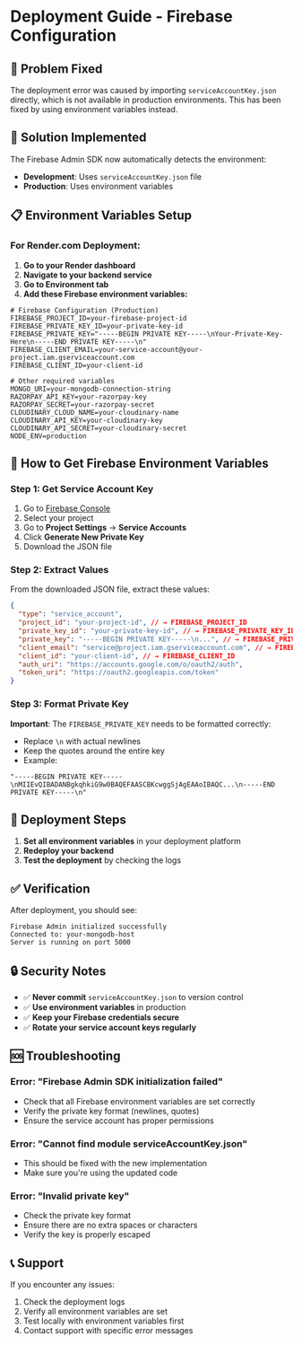 # Deployment Guide - Firebase Configuration

## 🚨 **Problem Fixed**

The deployment error was caused by importing `serviceAccountKey.json` directly, which is not available in production environments. This has been fixed by using environment variables instead.

## 🔧 **Solution Implemented**

The Firebase Admin SDK now automatically detects the environment:

- **Development**: Uses `serviceAccountKey.json` file
- **Production**: Uses environment variables

## 📋 **Environment Variables Setup**

### **For Render.com Deployment:**

1. **Go to your Render dashboard**
2. **Navigate to your backend service**
3. **Go to Environment tab**
4. **Add these Firebase environment variables:**

```env
# Firebase Configuration (Production)
FIREBASE_PROJECT_ID=your-firebase-project-id
FIREBASE_PRIVATE_KEY_ID=your-private-key-id
FIREBASE_PRIVATE_KEY="-----BEGIN PRIVATE KEY-----\nYour-Private-Key-Here\n-----END PRIVATE KEY-----\n"
FIREBASE_CLIENT_EMAIL=your-service-account@your-project.iam.gserviceaccount.com
FIREBASE_CLIENT_ID=your-client-id

# Other required variables
MONGO_URI=your-mongodb-connection-string
RAZORPAY_API_KEY=your-razorpay-key
RAZORPAY_SECRET=your-razorpay-secret
CLOUDINARY_CLOUD_NAME=your-cloudinary-name
CLOUDINARY_API_KEY=your-cloudinary-key
CLOUDINARY_API_SECRET=your-cloudinary-secret
NODE_ENV=production
```

## 🔑 **How to Get Firebase Environment Variables**

### **Step 1: Get Service Account Key**

1. Go to [Firebase Console](https://console.firebase.google.com/)
2. Select your project
3. Go to **Project Settings** → **Service Accounts**
4. Click **Generate New Private Key**
5. Download the JSON file

### **Step 2: Extract Values**

From the downloaded JSON file, extract these values:

```json
{
  "type": "service_account",
  "project_id": "your-project-id", // → FIREBASE_PROJECT_ID
  "private_key_id": "your-private-key-id", // → FIREBASE_PRIVATE_KEY_ID
  "private_key": "-----BEGIN PRIVATE KEY-----\n...", // → FIREBASE_PRIVATE_KEY
  "client_email": "service@project.iam.gserviceaccount.com", // → FIREBASE_CLIENT_EMAIL
  "client_id": "your-client-id", // → FIREBASE_CLIENT_ID
  "auth_uri": "https://accounts.google.com/o/oauth2/auth",
  "token_uri": "https://oauth2.googleapis.com/token"
}
```

### **Step 3: Format Private Key**

**Important**: The `FIREBASE_PRIVATE_KEY` needs to be formatted correctly:

- Replace `\n` with actual newlines
- Keep the quotes around the entire key
- Example:

```
"-----BEGIN PRIVATE KEY-----\nMIIEvQIBADANBgkqhkiG9w0BAQEFAASCBKcwggSjAgEAAoIBAQC...\n-----END PRIVATE KEY-----\n"
```

## 🚀 **Deployment Steps**

1. **Set all environment variables** in your deployment platform
2. **Redeploy your backend**
3. **Test the deployment** by checking the logs

## ✅ **Verification**

After deployment, you should see:

```
Firebase Admin initialized successfully
Connected to: your-mongodb-host
Server is running on port 5000
```

## 🔒 **Security Notes**

- ✅ **Never commit** `serviceAccountKey.json` to version control
- ✅ **Use environment variables** in production
- ✅ **Keep your Firebase credentials secure**
- ✅ **Rotate your service account keys regularly**

## 🆘 **Troubleshooting**

### **Error: "Firebase Admin SDK initialization failed"**

- Check that all Firebase environment variables are set correctly
- Verify the private key format (newlines, quotes)
- Ensure the service account has proper permissions

### **Error: "Cannot find module serviceAccountKey.json"**

- This should be fixed with the new implementation
- Make sure you're using the updated code

### **Error: "Invalid private key"**

- Check the private key format
- Ensure there are no extra spaces or characters
- Verify the key is properly escaped

## 📞 **Support**

If you encounter any issues:

1. Check the deployment logs
2. Verify all environment variables are set
3. Test locally with environment variables first
4. Contact support with specific error messages
